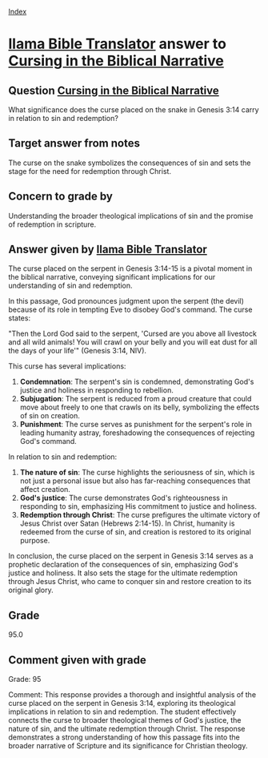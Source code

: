 
[Index](../../index.md)
# [llama Bible Translator](../../answering_models/llama_Bible_Translator.md) answer to [Cursing in the Biblical Narrative](../../questions/Cursing_in_the_Biblical_Narrative.md)

## Question [Cursing in the Biblical Narrative](../../questions/Cursing_in_the_Biblical_Narrative.md)
What significance does the curse placed on the snake in Genesis 3:14 carry in relation to sin and redemption?

## Target answer from notes
The curse on the snake symbolizes the consequences of sin and sets the stage for the need for redemption through Christ.

## Concern to grade by
Understanding the broader theological implications of sin and the promise of redemption in scripture.

## Answer given by [llama Bible Translator](../../answering_models/llama_Bible_Translator.md)
The curse placed on the serpent in Genesis 3:14-15 is a pivotal moment in the biblical narrative, conveying significant implications for our understanding of sin and redemption.

In this passage, God pronounces judgment upon the serpent (the devil) because of its role in tempting Eve to disobey God's command. The curse states:

"Then the Lord God said to the serpent, 'Cursed are you above all livestock and all wild animals! You will crawl on your belly and you will eat dust for all the days of your life'" (Genesis 3:14, NIV).

This curse has several implications:

1. **Condemnation**: The serpent's sin is condemned, demonstrating God's justice and holiness in responding to rebellion.
2. **Subjugation**: The serpent is reduced from a proud creature that could move about freely to one that crawls on its belly, symbolizing the effects of sin on creation.
3. **Punishment**: The curse serves as punishment for the serpent's role in leading humanity astray, foreshadowing the consequences of rejecting God's command.

In relation to sin and redemption:

1. **The nature of sin**: The curse highlights the seriousness of sin, which is not just a personal issue but also has far-reaching consequences that affect creation.
2. **God's justice**: The curse demonstrates God's righteousness in responding to sin, emphasizing His commitment to justice and holiness.
3. **Redemption through Christ**: The curse prefigures the ultimate victory of Jesus Christ over Satan (Hebrews 2:14-15). In Christ, humanity is redeemed from the curse of sin, and creation is restored to its original purpose.

In conclusion, the curse placed on the serpent in Genesis 3:14 serves as a prophetic declaration of the consequences of sin, emphasizing God's justice and holiness. It also sets the stage for the ultimate redemption through Jesus Christ, who came to conquer sin and restore creation to its original glory.

## Grade
95.0

## Comment given with grade
Grade: 95

Comment: This response provides a thorough and insightful analysis of the curse placed on the serpent in Genesis 3:14, exploring its theological implications in relation to sin and redemption. The student effectively connects the curse to broader theological themes of God's justice, the nature of sin, and the ultimate redemption through Christ. The response demonstrates a strong understanding of how this passage fits into the broader narrative of Scripture and its significance for Christian theology.
